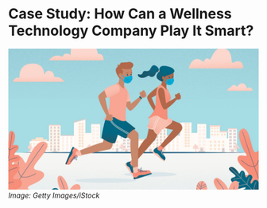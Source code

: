 # **Case Study: How Can a Wellness Technology Company Play It Smart?**

![a man and a woman running](./images/workout.jpg)
*Image: Getty Images/iStock*


